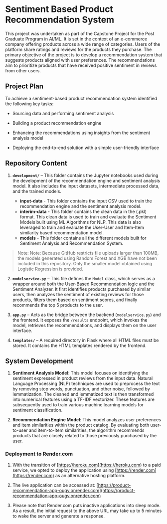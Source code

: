 # Sentiment Based Product Recommendation System

This project was undertaken as part of the Capstone Project for the Post Graduate Program in AI/ML. It is set in the context of an e-commerce company offering products across a wide range of categories. Users of the platform share ratings and reviews for the products they purchase. The primary objective of the project is to develop a recommendation system that suggests products aligned with user preferences. The recommendations aim to prioritize products that have received positive sentiment in reviews from other users.

## Project Plan

To achieve a sentiment-based product recommendation system identified the following key tasks:

- Sourcing data and performing sentiment analysis

- Building a product recommendation engine

- Enhancing the recommendations using insights from the sentiment analysis model

- Deploying the end-to-end solution with a simple user-friendly interface

## Repository Content

1. **`development/`** – This folder contains the Jupyter notebooks used during the development of the recommendation engine and sentiment analysis model. It also includes the input datasets, intermediate processed data, and the trained models.

    - **input-data** - This folder contains the input CSV used to train the recommendation engine and the sentiment analysis model.
    - **interim-data** - This folder contains the clean data in the (.pkl) format. This clean data is used to train and evaluate the Sentiment Models built using ML Algorithms for NLP. This data is also leveraged to train and evaluate the User-User and Item-Item similarity based recommendation model.
    - **models** - This folder contains all the different models built for Sentiment Analysis and Recommendation System.

> Note: Note: Because GitHub restricts file uploads larger than 100MB, the models generated using Random Forest and XGB have not been included in this repository. Only the smaller model obtained using Logistic Regression is provided.

2. **`modelservice.py`** – This file defines the `Model` class, which serves as a wrapper around both the User-Based Recommendation logic and the Sentiment Analyzer. It first identifies products purchased by similar users, then analyzes the sentiment of existing reviews for those products, filters them based on sentiment scores, and finally recommends the top 5 products to the user.

3. **`app.py`** – Acts as the bridge between the backend (`modelservice.py`) and the frontend. It exposes the `/results` endpoint, which invokes the model, retrieves the recommendations, and displays them on the user interface.

4. **`templates/`** – A required directory in Flask where all HTML files must be stored. It contains the HTML templates rendered by the frontend.


## System Development 

1. **Sentiment Analysis Model**: This model focuses on identifying the sentiment expressed in product reviews from the input data. Natural Language Processing (NLP) techniques are used to preprocess the text by removing stop words, punctuation, and other noise, followed by lemmatization. The cleaned and lemmatized text is then transformed into numerical features using a TF-IDF vectorizer. These features are subsequently used to train various machine learning models for sentiment classification.

2. **Recommendation Engine Model**: This model analyzes user preferences and item similarities within the product catalog. By evaluating both user-to-user and item-to-item similarities, the algorithm recommends products that are closely related to those previously purchased by the user.

### Deployment to Render.com

1. With the transition of [https://heroku.com](https://heroku.com) to a paid service, we opted to deploy the application using [https://render.com](https://render.com) as an alternative hosting platform.

2. The live application can be accessed at: [https://product-recommendation-app-ougv.onrender.com](https://product-recommendation-app-ougv.onrender.com)

3. Please note that Render.com puts inactive applications into sleep mode. As a result, the initial request to the above URL may take up to 5 minutes to wake the server and generate a response.